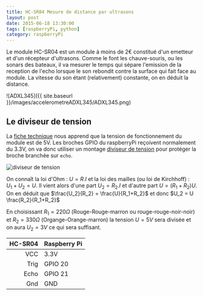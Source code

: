 ```yaml
---
title: HC-SR04 Mesure de distance par ultrasons
layout: post
date: 2015-06-18 13:30:00
tags: [raspberryPi, python]
category: raspberryPi
---
```


Le module HC-SR04 est un module à moins de 2€ constitué d'un emetteur et d'un
récepteur d'ultrasons. Comme le font les chauve-souris, ou les sonars des
bateaux, il va mesurer le temps qui sépare l'emission de la reception de l'echo
lorsque le son rebondit contre la surface qui fait face au module.
La vitesse du son étant (relativement) constante, on en déduit la distance.

![ADXL345]({{ site.baseurl }}/images/accelerometreADXL345/ADXL345.png)

## Le diviseur de tension

La [fiche technique](http://www.mpja.com/download/hc-sr04_ultrasonic_module_user_guidejohn.pdf)
nous apprend que la tension de fonctionnement du module est de 5V.
Les broches GPIO du raspberryPi reçoivent normalement du 3.3V, on va donc utiliser un montage 
[diviseur de tension](https://fr.wikipedia.org/wiki/Diviseur_de_tension) pour protéger la broche
branchée sur `echo`.

![diviseur de tension](https://upload.wikimedia.org/wikipedia/commons/thumb/d/d9/Pont_diviseur_tension.svg/220px-Pont_diviseur_tension.svg.png)

On connaît la loi d'Ohm : $U=R.I$ et la loi des mailles (ou loi de Kirchhoff) :
$U_1+U_2=U$.  Il vient alors d'une part $U_2=R_2.I$ et d'autre part
$U=(R_1+R_2)U$.  On en déduit que $\frac{U_2}{R_2} = \frac{U}{R_1+R_2}$ et donc
$U_2 = U \frac{R_2}{R_1+R_2}$

En choisissant $R_1 = 220\Omega$ (Rouge-Rouge-marron ou rouge-rouge-noir-noir)
et $R_2 = 330\Omega$ (Organge-Orange-marron) la tension $U=5V$ sera divisée et
on aura $U_2=3V$
ce qui sera suffisant.



   HC-SR04 | Raspberry Pi
----------:|:------------
      VCC  | 3.3V
      Trig | GPIO 20
      Echo | GPIO 21
      Gnd  | GND



